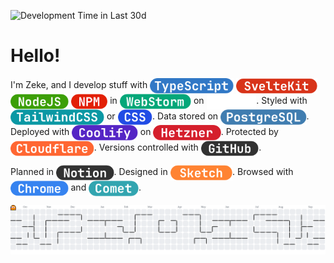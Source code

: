 ![Development Time in Last 30d](https://img.shields.io/endpoint?url=https://wakapi.dev/api/compat/shields/v1/developerzeke/interval:30_days&label=Last%2030%20Days&color=blue)

# Hello!
I'm Zeke, and I develop stuff with 
<img src="https://raw.githubusercontent.com/developerzeke/developerzeke/refs/heads/main/badges/TypeScript.webp" alt="TypeScript" height="25" valign="middle"/> 
<img src="https://raw.githubusercontent.com/developerzeke/developerzeke/refs/heads/main/badges/Svelte.webp" alt="SvelteKit" height="25" valign="middle"/> 
<img src="https://raw.githubusercontent.com/developerzeke/developerzeke/refs/heads/main/badges/NodeJS.webp" alt="Node.js" height="25" valign="middle"/> 
<img src="https://raw.githubusercontent.com/developerzeke/developerzeke/refs/heads/main/badges/NPM.webp" alt="npm" height="25" valign="middle"/> 
in <img src="https://raw.githubusercontent.com/developerzeke/developerzeke/refs/heads/main/badges/WebStorm.webp" alt="WebStorm" height="25" valign="middle"/> 
on <img src="https://raw.githubusercontent.com/developerzeke/developerzeke/refs/heads/main/badges/MacOS.webp" alt="Mac" height="25" valign="middle"/>. Styled with <img src="https://raw.githubusercontent.com/developerzeke/developerzeke/refs/heads/main/badges/TailwindCSS.webp" alt="Tailwind" height="25" valign="middle"/> or <img src="https://raw.githubusercontent.com/developerzeke/developerzeke/refs/heads/main/badges/CSS.webp" alt="VanillaCSS" height="25" valign="middle"/>. Data stored on 
<img src="https://raw.githubusercontent.com/developerzeke/developerzeke/refs/heads/main/badges/PostgreSQL.webp" alt="Postgres" height="25" valign="middle"/>. Deployed with <img src="https://raw.githubusercontent.com/developerzeke/developerzeke/refs/heads/main/badges/Coolify.webp" alt="Coolify" height="25" valign="middle"/> on <img src="https://raw.githubusercontent.com/developerzeke/developerzeke/refs/heads/main/badges/Hetzner.webp" alt="Hetzner" height="25" valign="middle"/>. Protected by 
<img src="https://raw.githubusercontent.com/developerzeke/developerzeke/refs/heads/main/badges/Cloudflare.webp" alt="Cloudflare" height="25" valign="middle"/>. Versions controlled with <img src="https://raw.githubusercontent.com/developerzeke/developerzeke/refs/heads/main/badges/GitHub.webp" alt="GitHub" height="25" valign="middle"/>.

Planned in <img src="https://raw.githubusercontent.com/developerzeke/developerzeke/refs/heads/main/badges/Notion.webp" alt="Notion" height="25" valign="middle"/>. Designed in <img src="https://raw.githubusercontent.com/developerzeke/developerzeke/refs/heads/main/badges/Sketch.webp" alt="Sketch" height="25" valign="middle"/>. Browsed with <img src="https://raw.githubusercontent.com/developerzeke/developerzeke/refs/heads/main/badges/Chrome.webp" alt="Chrome" height="25" valign="middle"/> and <img src="https://raw.githubusercontent.com/developerzeke/developerzeke/refs/heads/main/badges/Comet.webp" alt="Comet" height="25" valign="middle"/>.


<picture>
  <source media="(prefers-color-scheme: dark)" srcset="https://raw.githubusercontent.com/developerzeke/developerzeke/output/pacman-contribution-graph-dark.svg">
  <source media="(prefers-color-scheme: light)" srcset="https://raw.githubusercontent.com/developerzeke/developerzeke/output/pacman-contribution-graph.svg">
  <img alt="pacman contribution graph" src="https://raw.githubusercontent.com/developerzeke/developerzeke/output/pacman-contribution-graph.svg">
</picture>
